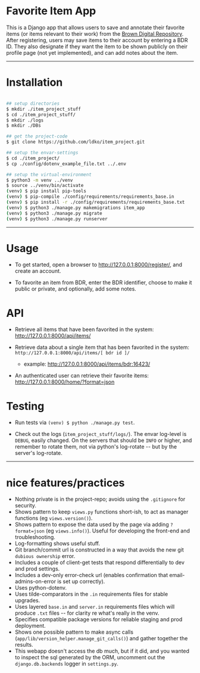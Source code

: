# Favorite Item App

This is a Django app that allows users to save and annotate their favorite items (or items
relevant to their work) from the [Brown Digital Repository](https://repository.library.brown.edu/studio/).
After registering, users may save items to their account by entering a BDR ID. They also designate
if they want the item to be shown publicly on their profile page (not yet implemented), and can add
notes about the item.

--- 

# Installation

```bash

## setup directories
$ mkdir ./item_project_stuff
$ cd ./item_project_stuff/
$ mkdir ./logs
$ mkdir ./DBs

## get the project-code
$ git clone https://github.com/ldko/item_project.git

## setup the envar-settings
$ cd ./item_project/
$ cp ./config/dotenv_example_file.txt ../.env

## setup the virtual-environment
$ python3 -m venv ../venv
$ source ../venv/bin/activate
(venv) $ pip install pip-tools
(venv) $ pip-compile ./config/requirements/requirements_base.in
(venv) $ pip install -r ./config/requirements/requirements_base.txt
(venv) $ python3 ./manage.py makemigrations item_app
(venv) $ python3 ./manage.py migrate
(venv) $ python3 ./manage.py runserver
```

---


# Usage

- To get started, open a browser to <http://127.0.0.1:8000/register/>, and create an account.

- To favorite an item from BDR, enter the BDR identifier, choose to make it public or private, and optionally, add some notes.

# API

- Retrieve all items that have been favorited in the system: <http://127.0.0.1:8000/api/items/>

- Retrieve data about a single item that has been favorited in the system: `http://127.0.0.1:8000/api/items/[ bdr id ]/`
  - example: <http://127.0.0.1:8000/api/items/bdr:16423/>

- An authenticated user can retrieve their favorite items: <http://127.0.0.1:8000/home/?format=json>

# Testing
- Run tests via `(venv) $ python ./manage.py test`.

- Check out the logs (`item_project_stuff/logs/`). The envar log-level is `DEBUG`, easily changed. On the servers that should be `INFO` or higher, and remember to rotate them, not via python's log-rotate -- but by the server's log-rotate.

---


# nice features/practices

- Nothing private is in the project-repo; avoids using the `.gitignore` for security.
- Shows pattern to keep `views.py` functions short-ish, to act as manager functions (eg `views.version()`).
- Shows pattern to expose the data used by the page via adding `?format=json` (eg `views.info()`). Useful for developing the front-end and troubleshooting.
- Log-formatting shows useful stuff.
- Git branch/commit url is constructed in a way that avoids the new git `dubious ownership` error.
- Includes a couple of client-get tests that respond differentially to dev and prod settings.
- Includes a dev-only error-check url (enables confirmation that email-admins-on-error is set up correctly).
- Uses python-dotenv.
- Uses tilde-comparators in the `.in` requirements files for stable upgrades.
- Uses layered `base.in` and `server.in` requirements files which will produce `.txt` files -- for clarity re what's really in the venv. 
- Specifies compatible package versions for reliable staging and prod deployment.
- Shows one possible pattern to make async calls (`app/lib/version_helper.manage_git_calls()`) and gather together the results.
- This webapp doesn't access the db much, but if it did, and you wanted to inspect the sql generated by the ORM, uncomment out the `django.db.backends` logger in `settings.py`.

